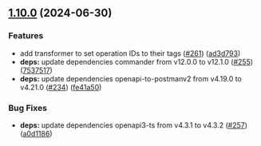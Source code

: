 ## [1.10.0](https://github.com/ExpediaGroup/spec-transformer/compare/v1.9.3...v1.10.0) (2024-06-30)

### Features

* add transformer to set operation IDs to their tags ([#261](https://github.com/ExpediaGroup/spec-transformer/issues/261)) ([ad3d793](https://github.com/ExpediaGroup/spec-transformer/commit/ad3d7932a4f8bcda926721c687cf3ef12494565c))
* **deps:** update dependencies commander from v12.0.0 to v12.1.0 ([#255](https://github.com/ExpediaGroup/spec-transformer/issues/255)) ([7537517](https://github.com/ExpediaGroup/spec-transformer/commit/753751754112dba56e8adbec52f4d86019ce4db1))
* **deps:** update dependencies openapi-to-postmanv2 from v4.19.0 to v4.21.0 ([#234](https://github.com/ExpediaGroup/spec-transformer/issues/234)) ([fe41a50](https://github.com/ExpediaGroup/spec-transformer/commit/fe41a50bfb88dd8a3708698dc1dbc91e1f15b98e))

### Bug Fixes

* **deps:** update dependencies openapi3-ts from v4.3.1 to v4.3.2 ([#257](https://github.com/ExpediaGroup/spec-transformer/issues/257)) ([a0d1186](https://github.com/ExpediaGroup/spec-transformer/commit/a0d11869ea508f5b71319d7311e9f7188b2cf9cc))
